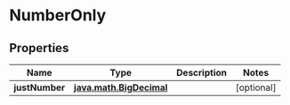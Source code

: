 
# NumberOnly

## Properties
Name | Type | Description | Notes
------------ | ------------- | ------------- | -------------
**justNumber** | [**java.math.BigDecimal**](java.math.BigDecimal.md) |  |  [optional]



